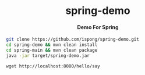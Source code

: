 <h1 align="center">
    spring-demo
</h1>

<h4 align="center">
    Demo For Spring
</h4>


```bash
git clone https://github.com/ispong/spring-demo.git
cd spring-demo && mvn clean install
cd spring-main && mvn clean package
java -jar target/spring-demo.jar
```

```http request
wget http://localhost:8080/hello/say
```